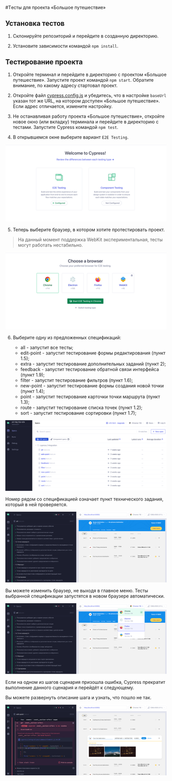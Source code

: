 #Tесты для проекта «Большое путешествие»

## Установка тестов

1. Склонируйте репозиторий и перейдите в созданную директорию.

2. Установите зависимости командой `npm install`.

## Тестирование проекта

1. Откройте терминал и перейдите в директорию с проектом «Большое путешествие». Запустите проект командой `npm start`. Обратите внимание, по какому адресу стартовал проект.

2. Откройте файл [cypress.config.js](cypress.config.js) и убедитесь, что в настройке `baseUrl` указан тот же URL, на котором доступен «Большое путешествие». Если адрес отличается, измените настройку.

3. Не останавливая работу проекта «Большое путешествие», откройте новое окно (или вкладку) терминала и перейдите в директорию с тестами. Запустите Cypress командой `npm test`.

4. В открывшемся окне выберите вариант `E2E Testing`.

![Приветственный экран Cypress](assets/welcome-screen.png "Приветственный экран Cypress")

5. Теперь выберите браузер, в котором хотите протестировать проект.

> На данный момент поддержка WebKit экспериментальная, тесты могут работать нестабильно.

![Экран выбора браузера](assets/browser-screen.png "Экран выбора браузера")

6. Выберите одну из предложенных спецификаций:

    - all - запустит все тесты;
    - edit-point - запустит тестирование формы редактирования (пункт 1.5);
    - extra - запустит тестирование дополнительных заданий (пункт 2);
    - feedback - запустит тестирование обратной связи интерфейса (пункт 1.9);
    - filter - запустит тестирование фильтров (пункт 1.6);
    - new-point - запустит тестирование формы создания новой точки (пункт 1.4);
    - point - запустит тестирование карточки точки маршрута (пункт 1.3);
    - route - запустит тестирование списка точек (пункт 1.2);
    - sort - запустит тестирование сортировки (пункт 1.7);


![Экран выбора спецификации](assets/spec-screen.png "Экран выбора спецификации")


Номер рядом со спецификацией означает пункт технического задания, который в ней проверяется.

![Все тесты прошли](assets/all-passed.png "Все тесты прошли")

Вы можете изменить браузер, не выходя в главное меню. Тесты выбранной спецификации запустятся в новом браузере автоматически.

![Смена браузера](assets/change-browser.png "Смена браузера")

Если на одном из шагов сценария призошла ошибка, Cypress прекратит выполнение данного сценария и перейдёт к следующему.

Вы можете развернуть описание шага и узнать, что пошло не так.

![Тест упал](assets/error-test.png "Тест упал")
